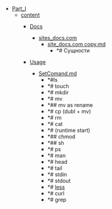 - <a href = "E:\Node_projects\Node_Way\NBase\_Md\_Index\__Far\_Java\Part_I\cat.Part_I\dir.Part_I.md">Part_I</a>
    - <a href = "E:\Node_projects\Node_Way\NBase\_Md\_Index\__Far\_Java\Part_I\content\cat.content\dir.content.md">content</a>
        - <a href = "E:\Node_projects\Node_Way\NBase\_Md\_Index\__Far\_Java\Part_I\content\Docs\cat.Docs\dir.Docs.md">Docs</a>
            - <a href = "E:\Node_projects\Node_Way\NBase\_Md\_Index\__Far\_Java\Part_I\content\Docs\sites_docs.com\cat.sites_docs.com\dir.sites_docs.com.md">sites_docs.com</a>
                - <a href = "E:\Node_projects\Node_Way\NBase\_Md\_Index\__Far\_Java\Part_I\content\Docs\sites_docs.com\site_docs.com copy.md">site_docs.com copy.md</a>
                    - *# Сущности
            
        
        - <a href = "E:\Node_projects\Node_Way\NBase\_Md\_Index\__Far\_Java\Part_I\content\Usage\cat.Usage\dir.Usage.md">Usage</a>
            - <a href = "E:\Node_projects\Node_Way\NBase\_Md\_Index\__Far\_Java\Part_I\content\Usage\SetComand.md">SetComand.md</a>
                - *#ls
                - *# touch
                - *# mkdir
                - *# mv
                - *## mv as rename
                - *# cp (dubl + mv)
                - *# rm 
                - *# cat
                - *# (runtime start)
                - *## chmod 
                - *## sh
                - *# ps
                - *# man 
                - *# head
                - *# tail 
                - *# stdin
                - *# stdout
                - *# [less](less/___setcomand.md)
                - *# curl
                - *# grep
        
    
